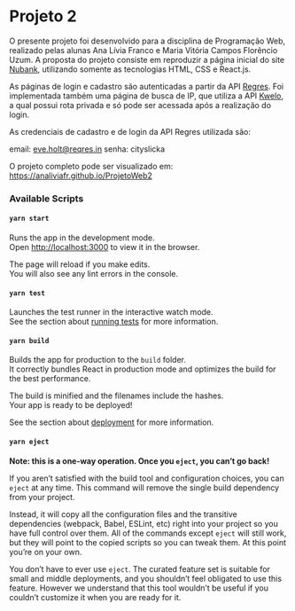 # Projeto 2

O presente projeto foi desenvolvido para a disciplina de Programação Web, realizado pelas alunas Ana Lívia Franco e Maria Vitória Campos Florêncio Uzum. A proposta do projeto consiste em reproduzir a página inicial do site [Nubank](https://nubank.com.br/), utilizando somente as tecnologias HTML, CSS e React.js.

As páginas de login e cadastro são autenticadas a partir da API [Regres](https://reqres.in/). Foi implementada também uma página de busca de IP, que utiliza a API [Kwelo](https://www.kwelo.com/), a qual possui rota privada e só pode ser acessada após a realização do login.

As credenciais de cadastro e de login da API Regres utilizada são:

email: eve.holt@reqres.in
senha: cityslicka

O projeto completo pode ser visualizado em: https://analiviafr.github.io/ProjetoWeb2

### Available Scripts

#### `yarn start`

Runs the app in the development mode.<br />
Open [http://localhost:3000](http://localhost:3000) to view it in the browser.

The page will reload if you make edits.<br />
You will also see any lint errors in the console.

#### `yarn test`

Launches the test runner in the interactive watch mode.<br />
See the section about [running tests](https://facebook.github.io/create-react-app/docs/running-tests) for more information.

#### `yarn build`

Builds the app for production to the `build` folder.<br />
It correctly bundles React in production mode and optimizes the build for the best performance.

The build is minified and the filenames include the hashes.<br />
Your app is ready to be deployed!

See the section about [deployment](https://facebook.github.io/create-react-app/docs/deployment) for more information.

#### `yarn eject`

**Note: this is a one-way operation. Once you `eject`, you can’t go back!**

If you aren’t satisfied with the build tool and configuration choices, you can `eject` at any time. This command will remove the single build dependency from your project.

Instead, it will copy all the configuration files and the transitive dependencies (webpack, Babel, ESLint, etc) right into your project so you have full control over them. All of the commands except `eject` will still work, but they will point to the copied scripts so you can tweak them. At this point you’re on your own.

You don’t have to ever use `eject`. The curated feature set is suitable for small and middle deployments, and you shouldn’t feel obligated to use this feature. However we understand that this tool wouldn’t be useful if you couldn’t customize it when you are ready for it.
